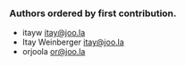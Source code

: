 ### Authors ordered by first contribution.

- itayw <itay@joo.la>
- Itay Weinberger <itay@joo.la>
- orjoola <or@joo.la>

